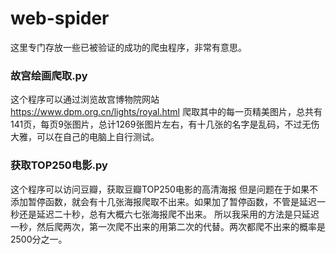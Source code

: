 # web-spider
这里专门存放一些已被验证的成功的爬虫程序，非常有意思。
### 故宫绘画爬取.py
  这个程序可以通过浏览故宫博物院网站
  https://www.dpm.org.cn/lights/royal.html
  爬取其中的每一页精美图片，总共有141页，每页9张图片，总计1269张图片左右，有十几张的名字是乱码，不过无伤大雅，可以在自己的电脑上自行测试。
### 获取TOP250电影.py
  这个程序可以访问豆瓣，获取豆瓣TOP250电影的高清海报
  但是问题在于如果不添加暂停函数，就会有十几张海报爬取不出来。如果加了暂停函数，不管是延迟一秒还是延迟二十秒，总有大概六七张海报爬不出来。
  所以我采用的方法是只延迟一秒，然后爬两次，第一次爬不出来的用第二次的代替。两次都爬不出来的概率是2500分之一。
  
